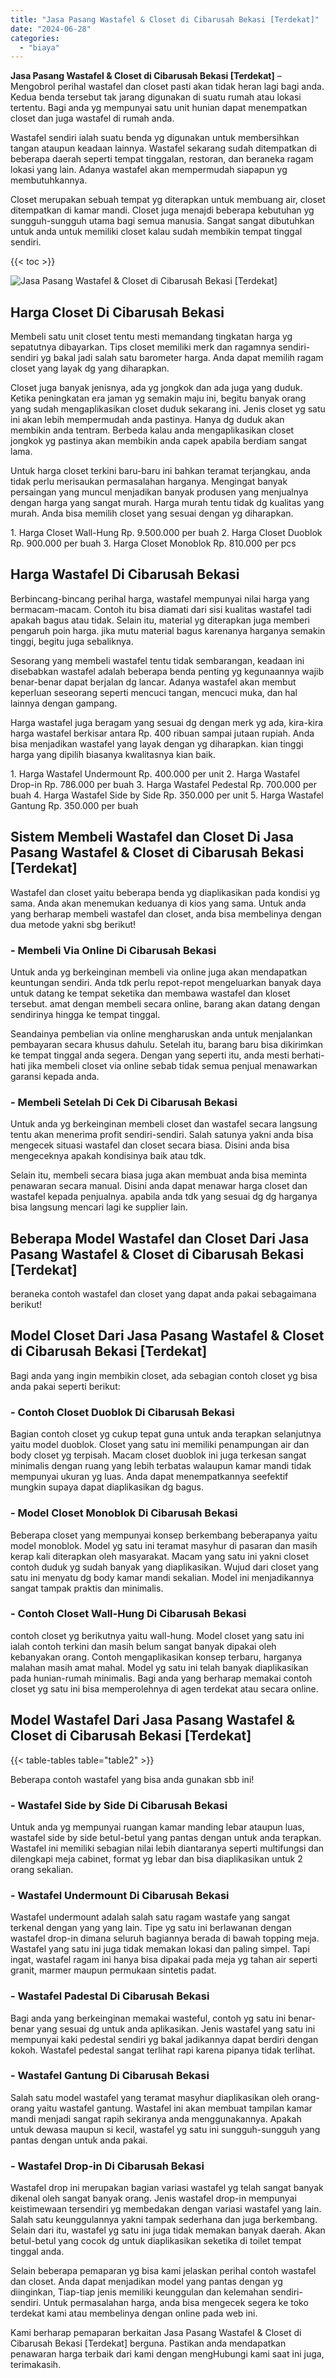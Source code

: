```yaml
---
title: "Jasa Pasang Wastafel & Closet di Cibarusah Bekasi [Terdekat]"
date: "2024-06-28"
categories: 
  - "biaya"
---
```


**Jasa Pasang Wastafel & Closet di Cibarusah Bekasi \[Terdekat\]** – Mengobrol perihal wastafel dan closet pasti akan tidak heran lagi bagi anda. Kedua benda tersebut tak jarang digunakan di suatu rumah atau lokasi tertentu. Bagi anda yg mempunyai satu unit hunian dapat menempatkan closet dan juga wastafel di rumah anda.

Wastafel sendiri ialah suatu benda yg digunakan untuk membersihkan tangan ataupun keadaan lainnya. Wastafel sekarang sudah ditempatkan di beberapa daerah seperti tempat tinggalan, restoran, dan beraneka ragam lokasi yang lain. Adanya wastafel akan mempermudah siapapun yg membutuhkannya.

Closet merupakan sebuah tempat yg diterapkan untuk membuang air, closet ditempatkan di kamar mandi. Closet juga menajdi beberapa kebutuhan yg sungguh-sungguh utama bagi semua manusia. Sangat sangat dibutuhkan untuk anda untuk memiliki closet kalau sudah membikin tempat tinggal sendiri.

{{< toc >}}

![Jasa Pasang Wastafel & Closet di Cibarusah Bekasi [Terdekat]](/images/wastafel-closet-murah47.png)

## Harga Closet Di Cibarusah Bekasi

Membeli satu unit closet tentu mesti memandang tingkatan harga yg sepatutnya dibayarkan. Tips closet memiliki merk dan ragamnya sendiri-sendiri yg bakal jadi salah satu barometer harga. Anda dapat memilih ragam closet yang layak dg yang diharapkan.

Closet juga banyak jenisnya, ada yg jongkok dan ada juga yang duduk. Ketika peningkatan era jaman yg semakin maju ini, begitu banyak orang yang sudah mengaplikasikan closet duduk sekarang ini. Jenis closet yg satu ini akan lebih mempermudah anda pastinya. Hanya dg duduk akan membikin anda tentram. Berbeda kalau anda mengaplikasikan closet jongkok yg pastinya akan membikin anda capek apabila berdiam sangat lama.

Untuk harga closet terkini baru-baru ini bahkan teramat terjangkau, anda tidak perlu merisaukan permasalahan harganya. Mengingat banyak persaingan yang muncul menjadikan banyak produsen yang menjualnya dengan harga yang sangat murah. Harga murah tentu tidak dg kualitas yang murah. Anda bisa memilih closet yang sesuai dengan yg diharapkan.

1\. Harga Closet Wall-Hung Rp. 9.500.000 per buah 2. Harga Closet Duoblok Rp. 900.000 per buah 3. Harga Closet Monoblok Rp. 810.000 per pcs

## Harga Wastafel Di Cibarusah Bekasi

Berbincang-bincang perihal harga, wastafel mempunyai nilai harga yang bermacam-macam. Contoh itu bisa diamati dari sisi kualitas wastafel tadi apakah bagus atau tidak. Selain itu, material yg diterapkan juga memberi pengaruh poin harga. jika mutu material bagus karenanya harganya semakin tinggi, begitu juga sebaliknya.

Sesorang yang membeli wastafel tentu tidak sembarangan, keadaan ini disebabkan wastafel adalah beberapa benda penting yg kegunaannya wajib benar-benar dapat berjalan dg lancar. Adanya wastafel akan membut keperluan seseorang seperti mencuci tangan, mencuci muka, dan hal lainnya dengan gampang.

Harga wastafel juga beragam yang sesuai dg dengan merk yg ada, kira-kira harga wastafel berkisar antara Rp. 400 ribuan sampai jutaan rupiah. Anda bisa menjadikan wastafel yang layak dengan yg diharapkan. kian tinggi harga yang dipilih biasanya kwalitasnya kian baik.

1\. Harga Wastafel Undermount Rp. 400.000 per unit 2. Harga Wastafel Drop-in Rp. 786.000 per buah 3. Harga Wastafel Pedestal Rp. 700.000 per buah 4. Harga Wastafel Side by Side Rp. 350.000 per unit 5. Harga Wastafel Gantung Rp. 350.000 per buah

## Sistem Membeli Wastafel dan Closet Di Jasa Pasang Wastafel & Closet di Cibarusah Bekasi \[Terdekat\]

Wastafel dan closet yaitu beberapa benda yg diaplikasikan pada kondisi yg sama. Anda akan menemukan keduanya di kios yang sama. Untuk anda yang berharap membeli wastafel dan closet, anda bisa membelinya dengan dua metode yakni sbg berikut!

### \- Membeli Via Online Di Cibarusah Bekasi

Untuk anda yg berkeinginan membeli via online juga akan mendapatkan keuntungan sendiri. Anda tdk perlu repot-repot mengeluarkan banyak daya untuk datang ke tempat seketika dan membawa wastafel dan kloset tersebut. amat dengan membeli secara online, barang akan datang dengan sendirinya hingga ke tempat tinggal.

Seandainya pembelian via online mengharuskan anda untuk menjalankan pembayaran secara khusus dahulu. Setelah itu, barang baru bisa dikirimkan ke tempat tinggal anda segera. Dengan yang seperti itu, anda mesti berhati-hati jika membeli closet via online sebab tidak semua penjual menawarkan garansi kepada anda.

### \- Membeli Setelah Di Cek Di Cibarusah Bekasi

Untuk anda yg berkeinginan membeli closet dan wastafel secara langsung tentu akan menerima profit sendiri-sendiri. Salah satunya yakni anda bisa mengecek situasi wastafel dan closet secara biasa. Disini anda bisa mengeceknya apakah kondisinya baik atau tdk.

Selain itu, membeli secara biasa juga akan membuat anda bisa meminta penawaran secara manual. Disini anda dapat menawar harga closet dan wastafel kepada penjualnya. apabila anda tdk yang sesuai dg dg harganya bisa langsung mencari lagi ke supplier lain.

## Beberapa Model Wastafel dan Closet Dari Jasa Pasang Wastafel & Closet di Cibarusah Bekasi \[Terdekat\]

beraneka contoh wastafel dan closet yang dapat anda pakai sebagaimana berikut!

## Model Closet Dari Jasa Pasang Wastafel & Closet di Cibarusah Bekasi \[Terdekat\]

Bagi anda yang ingin membikin closet, ada sebagian contoh closet yg bisa anda pakai seperti berikut:

### \- Contoh Closet Duoblok Di Cibarusah Bekasi

Bagian contoh closet yg cukup tepat guna untuk anda terapkan selanjutnya yaitu model duoblok. Closet yang satu ini memiliki penampungan air dan body closet yg terpisah. Macam closet duoblok ini juga terkesan sangat minimalis dengan ruang yang lebih terbatas walaupun kamar mandi tidak mempunyai ukuran yg luas. Anda dapat menempatkannya seefektif mungkin supaya dapat diaplikasikan dg bagus.

### \- Model Closet Monoblok Di Cibarusah Bekasi

Beberapa closet yang mempunyai konsep berkembang beberapanya yaitu model monoblok. Model yg satu ini teramat masyhur di pasaran dan masih kerap kali diterapkan oleh masyarakat. Macam yang satu ini yakni closet contoh duduk yg sudah banyak yang diaplikasikan. Wujud dari closet yang satu ini menyatu dg body kamar mandi sekalian. Model ini menjadikannya sangat tampak praktis dan minimalis.

### \- Contoh Closet Wall-Hung Di Cibarusah Bekasi

contoh closet yg berikutnya yaitu wall-hung. Model closet yang satu ini ialah contoh terkini dan masih belum sangat banyak dipakai oleh kebanyakan orang. Contoh mengaplikasikan konsep terbaru, harganya malahan masih amat mahal. Model yg satu ini telah banyak diaplikasikan pada hunian-rumah minimalis. Bagi anda yang berharap memakai contoh closet yg satu ini bisa memperolehnya di agen terdekat atau secara online.

## Model Wastafel Dari Jasa Pasang Wastafel & Closet di Cibarusah Bekasi \[Terdekat\]

{{< table-tables table="table2" >}}

Beberapa contoh wastafel yang bisa anda gunakan sbb ini!

### \- Wastafel Side by Side Di Cibarusah Bekasi

Untuk anda yg mempunyai ruangan kamar manding lebar ataupun luas, wastafel side by side betul-betul yang pantas dengan untuk anda terapkan. Wastafel ini memiliki sebagian nilai lebih diantaranya seperti multifungsi dan dilengkapi meja cabinet, format yg lebar dan bisa diaplikasikan untuk 2 orang sekalian.

### \- Wastafel Undermount Di Cibarusah Bekasi

Wastafel undermount adalah salah satu ragam wastafe yang sangat terkenal dengan yang yang lain. Tipe yg satu ini berlawanan dengan wastafel drop-in dimana seluruh bagiannya berada di bawah topping meja. Wastafel yang satu ini juga tidak memakan lokasi dan paling simpel. Tapi ingat, wastafel ragam ini hanya bisa dipakai pada meja yg tahan air seperti granit, marmer maupun permukaan sintetis padat.

### \- Wastafel Padestal Di Cibarusah Bekasi

Bagi anda yang berkeinginan memakai wasteful, contoh yg satu ini benar-benar yang sesuai dg untuk anda aplikasikan. Jenis wastafel yang satu ini mempunyai kaki pedestal sendiri yg bakal jadikannya dapat berdiri dengan kokoh. Wastafel pedestal sangat terlihat rapi karena pipanya tidak terlihat.

### \- Wastafel Gantung Di Cibarusah Bekasi

Salah satu model wastafel yang teramat masyhur diaplikasikan oleh orang-orang yaitu wastafel gantung. Wastafel ini akan membuat tampilan kamar mandi menjadi sangat rapih sekiranya anda menggunakannya. Apakah untuk dewasa maupun si kecil, wastafel yg satu ini sungguh-sungguh yang pantas dengan untuk anda pakai.

### \- Wastafel Drop-in Di Cibarusah Bekasi

Wastafel drop ini merupakan bagian variasi wastafel yg telah sangat banyak dikenal oleh sangat banyak orang. Jenis wastafel drop-in mempunyai keistimewaan tersendiri yg membedakan dengan variasi wastafel yang lain. Salah satu keunggulannya yakni tampak sederhana dan juga berkembang. Selain dari itu, wastafel yg satu ini juga tidak memakan banyak daerah. Akan betul-betul yang cocok dg untuk diaplikasikan seketika di toilet tempat tinggal anda.

Selain beberapa pemaparan yg bisa kami jelaskan perihal contoh wastafel dan closet. Anda dapat menjadikan model yang pantas dengan yg diinginkan, Tiap-tiap jenis memiliki keunggulan dan kelemahan sendiri-sendiri. Untuk permasalahan harga, anda bisa mengecek segera ke toko terdekat kami atau membelinya dengan online pada web ini.

Kami berharap pemaparan berkaitan Jasa Pasang Wastafel & Closet di Cibarusah Bekasi \[Terdekat\] berguna. Pastikan anda mendapatkan penawaran harga terbaik dari kami dengan mengHubungi kami saat ini juga, terimakasih.
